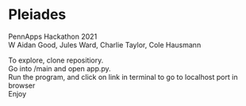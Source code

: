 # Pleiades
PennApps Hackathon 2021\
W Aidan Good, Jules Ward, Charlie Taylor, Cole Hausmann

To explore, clone repositiory.\
Go into /main and open app.py.\
Run the program, and click on link in terminal to go to localhost port in browser\
Enjoy